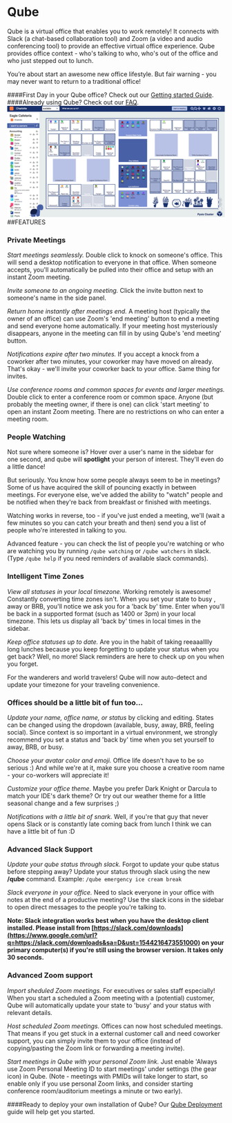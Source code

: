 # Qube

Qube is a virtual office that enables you to work remotely! It connects with Slack (a chat-based collaboration tool) and Zoom (a video and audio conferencing tool) to provide an effective virtual office experience. Qube provides office context - who's talking to who, who's out of the office and who just stepped out to lunch.

You’re about start an awesome new office lifestyle. But fair warning - you may never want to return to a traditional office!



####First Day in your Qube office? Check out our [Getting started Guide](./pages/GETTING_STARTED.md).
####Already using Qube? Check out our [FAQ](./pages/FAQ.md).
![qube](./pages/imgs/qube.png)
##FEATURES

### Private Meetings

*Start meetings seamlessly.* Double click to knock on someone's office. This will send a desktop notification to everyone in that office. When someone accepts, you'll automatically be pulled into their office and setup with an instant Zoom meeting.

*Invite someone to an ongoing meeting.* Click the invite button next to someone's name in the side panel.

*Return home instantly after meetings end.* A meeting host (typically the owner of an office) can use Zoom's 'end meeting' button to end a meeting and send everyone home automatically. If your meeting host mysteriously disappears, anyone in the meeting can fill in by using Qube's 'end meeting' button.

*Notifications expire after two minutes.* If you accept a knock from a coworker after two minutes, your coworker may have moved on already. That's okay - we'll invite your coworker back to your office. Same thing for invites.

*Use conference rooms and common spaces for events and larger meetings.* Double click to enter a conference room or common space. Anyone (but probably the meeting owner, if there is one) can click 'start meeting' to open an instant Zoom meeting. There are no restrictions on who can enter a meeting room.

### People Watching

Not sure where someone is? Hover over a user's name in the sidebar for one second, and qube will **spotlight** your person of interest. They'll even do a little dance!

But seriously. You know how some people always seem to be in meetings? Some of us have acquired the skill of pouncing exactly in between meetings. For everyone else, we've added the ability to "watch" people and be notified when they're back from breakfast or finished with meetings.

Watching works in reverse, too - if you've just ended a meeting, we'll (wait a few minutes so you can catch your breath and then) send you a list of people who're interested in talking to you.

Advanced feature - you can check the list of people you're watching or who are watching you by running `/qube watching` or `/qube watchers` in slack. (Type `/qube help` if you need reminders of available slack commands).

### Intelligent Time Zones

*View all statuses in your local timezone.* Working remotely is awesome! Constantly converting time zones isn't. When you set your state to busy , away or BRB, you'll notice we ask you for a 'back by' time. Enter when you'll be back in a supported format (such as 1400 or 3pm) in your local timezone. This lets us display all 'back by' times in local times in the sidebar.

*Keep office statuses up to date.* Are you in the habit of taking reeaaalllly long lunches because you keep forgetting to update your status when you get back? Well, no more! Slack reminders are here to check up on you when you forget.

For the wanderers and world travelers! Qube will now auto-detect and update your timezone for your traveling convenience.

### Offices should be a little bit of fun too...

*Update your name, office name, or status* by clicking and editing. States can be changed using the dropdown (available, busy, away, BRB, feeling social). Since context is so important in a virtual environment, we strongly recommend you set a status and 'back by' time when you set yourself to away, BRB, or busy.

*Choose your avatar color and emoji.* Office life doesn't have to be so serious :) And while we're at it, make sure you choose a creative room name - your co-workers will appreciate it!

*Customize your office theme.* Maybe you prefer Dark Knight or Darcula to match your IDE's dark theme? Or try out our weather theme for a little seasonal change and a few surprises ;)

*Notifications with a little bit of snark.* Well, if you're that guy that never opens Slack or is constantly late coming back from lunch I think we can have a little bit of fun :D

### Advanced Slack Support

*Update your qube status through slack.* Forgot to update your qube status before stepping away? Update your status through slack using the new **/qube** command. Example: `/qube emergency ice cream break`

*Slack everyone in your office.* Need to slack everyone in your office with notes at the end of a productive meeting? Use the slack icons in the sidebar to open direct messages to the people you're talking to.

**Note: Slack integration works best when you have the desktop client installed. Please install from [https://slack.com/downloads](https://www.google.com/url?q=https://slack.com/downloads&sa=D&ust=1544216473551000) on your primary computer(s) if you're still using the browser version. It takes only 30 seconds.**

### Advanced Zoom support

*Import sheduled Zoom meetings.* For executives or sales staff especially! When you start a scheduled a Zoom meeting with a (potential) customer, Qube will automatically update your state to 'busy' and your status with relevant details.

*Host scheduled Zoom meetings.* Offices can now host scheduled meetings. That means if you get stuck in a external customer call and need coworker support, you can simply invite them to your office (instead of copying/pasting the Zoom link or forwarding a meeting invite).

*Start meetings in Qube with your personal Zoom link.* Just enable 'Always use Zoom Personal Meeting ID to start meetings' under settings (the gear icon) in Qube. (Note - meetings with PMIDs will take longer to start, so enable only if you use personal Zoom links, and consider starting conference room/auditorium meetings a minute or two early).


####Ready to deploy your own installation of Qube? Our [Qube Deployment](./DEPLOYMENT.md) guide will help get you started.
